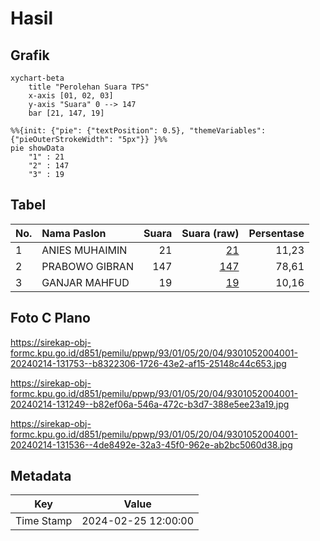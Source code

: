 # Hasil

## Grafik

```mermaid
xychart-beta
    title "Perolehan Suara TPS"
    x-axis [01, 02, 03]
    y-axis "Suara" 0 --> 147
    bar [21, 147, 19]
```

```mermaid
%%{init: {"pie": {"textPosition": 0.5}, "themeVariables": {"pieOuterStrokeWidth": "5px"}} }%%
pie showData
    "1" : 21
    "2" : 147
    "3" : 19
```

## Tabel

| No. | Nama Paslon    | Suara | Suara (raw) | Persentase |
|:--- |:-------------- | -----:| -----------:| ----------:|
| 1   | ANIES MUHAIMIN | 21    | [21][p-1]   | 11,23      |
| 2   | PRABOWO GIBRAN | 147   | [147][p-2]  | 78,61      |
| 3   | GANJAR MAHFUD  | 19    | [19][p-3]   | 10,16      |


[p-1]: https://github.com/gigit-pemilu/pemilu-2024-93-papua-selatan/blob/main/pilpres/hitung-suara/sub/93-papua-selatan/sub/01-merauke/sub/05-semangga/sub/2004-sido-mulyo/sub/001-tps/sub/paslon-1.txt
[p-2]: https://github.com/gigit-pemilu/pemilu-2024-93-papua-selatan/blob/main/pilpres/hitung-suara/sub/93-papua-selatan/sub/01-merauke/sub/05-semangga/sub/2004-sido-mulyo/sub/001-tps/sub/paslon-2.txt
[p-3]: https://github.com/gigit-pemilu/pemilu-2024-93-papua-selatan/blob/main/pilpres/hitung-suara/sub/93-papua-selatan/sub/01-merauke/sub/05-semangga/sub/2004-sido-mulyo/sub/001-tps/sub/paslon-3.txt

## Foto C Plano

https://sirekap-obj-formc.kpu.go.id/d851/pemilu/ppwp/93/01/05/20/04/9301052004001-20240214-131753--b8322306-1726-43e2-af15-25148c44c653.jpg

https://sirekap-obj-formc.kpu.go.id/d851/pemilu/ppwp/93/01/05/20/04/9301052004001-20240214-131249--b82ef06a-546a-472c-b3d7-388e5ee23a19.jpg

https://sirekap-obj-formc.kpu.go.id/d851/pemilu/ppwp/93/01/05/20/04/9301052004001-20240214-131536--4de8492e-32a3-45f0-962e-ab2bc5060d38.jpg


## Metadata

| Key        | Value               |
| ---------- | ------------------- |
| Time Stamp | 2024-02-25 12:00:00 |



